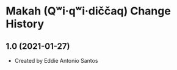 Makah (Qʷi·qʷi·diččaq) Change History
=====================================

1.0 (2021-01-27)
----------------
* Created by Eddie Antonio Santos
